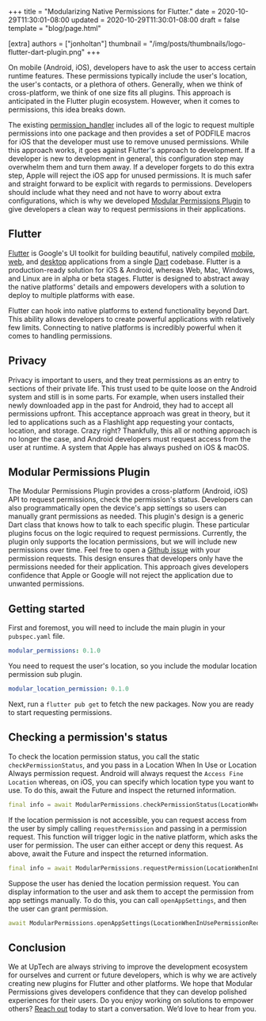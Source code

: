 +++
title = "Modularizing Native Permissions for Flutter."
date = 2020-10-29T11:30:01-08:00
updated = 2020-10-29T11:30:01-08:00
draft = false
template = "blog/page.html"

[extra]
authors = ["jonholtan"]
thumbnail = "/img/posts/thumbnails/logo-flutter-dart-plugin.png"
+++

On mobile (Android, iOS), developers have to ask the user to access certain runtime features. These permissions typically include the user's location, the user's contacts, or a plethora of others. Generally, when we think of cross-platform, we think of one size fits all plugins. This approach is anticipated in the Flutter plugin ecosystem. However, when it comes to permissions, this idea breaks down. 

The existing [permission_handler](https://pub.dev/packages/permission_handler) includes all of the logic to request multiple permissions into one package and then provides a set of PODFILE macros for iOS that the developer must use to remove unused permissions. While this approach works, it goes against Flutter's approach to development. If a developer is new to development in general, this configuration step may overwhelm them and turn them away. If a developer forgets to do this extra step, Apple will reject the iOS app for unused permissions. It is much safer and straight forward to be explicit with regards to permissions. Developers should include what they need and not have to worry about extra configurations, which is why we developed [Modular Permissions Plugin](https://pub.dev/packages/modular_permissions/versions/0.1.0) to give developers a clean way to request permissions in their applications.

## Flutter 
[Flutter](https://flutter.dev) is Google's UI toolkit for building beautiful, natively compiled [mobile](https://flutter.dev/docs), [web](https://flutter.dev/web), and [desktop](https://flutter.dev/desktop) applications from a single [Dart](https://dart.dev) codebase. Flutter is a production-ready solution for iOS & Android, whereas Web, Mac, Windows, and Linux are in alpha or beta stages. Flutter is designed to abstract away the native platforms' details and empowers developers with a solution to deploy to multiple platforms with ease.

Flutter can hook into native platforms to extend functionality beyond Dart. This ability allows developers to create powerful applications with relatively few limits. Connecting to native platforms is incredibly powerful when it comes to handling permissions. 

## Privacy

Privacy is important to users, and they treat permissions as an entry to sections of their private life. This trust used to be quite loose on the Android system and still is in some parts. For example, when users installed their newly downloaded app in the past for Android, they had to accept all permissions upfront. This acceptance approach was great in theory, but it led to applications such as a Flashlight app requesting your contacts, location, and storage. Crazy right? Thankfully, this all or nothing approach is no longer the case, and Android developers must request access from the user at runtime. A system that Apple has always pushed on iOS & macOS. 

## Modular Permissions Plugin

The Modular Permissions Plugin provides a cross-platform (Android, iOS) API to request permissions, check the permission's status. Developers can also programmatically open the device's app settings so users can manually grant permissions as needed. This plugin's design is a generic Dart class that knows how to talk to each specific plugin. These particular plugins focus on the logic required to request permissions. Currently, the plugin only supports the location permissions, but we will include new permissions over time. Feel free to open a [Github issue](https://github.com/uptech/modular_app_permissions/issues) with your permission requests. This design ensures that developers only have the permissions needed for their application. This approach gives developers confidence that Apple or Google will not reject the application due to unwanted permissions.

## Getting started

First and foremost, you will need to include the main plugin in your `pubspec.yaml` file.

```yaml
modular_permissions: 0.1.0
```

You need to request the user's location, so you include the modular location permission sub plugin.

```yaml
modular_location_permission: 0.1.0
```

Next, run a `flutter pub get` to fetch the new packages. Now you are ready to start requesting permissions.  

## Checking a permission's status

To check the location permission status, you call the static `checkPermissionStatus`, and you pass in a Location When In Use or Location Always permission request. Android will always request the `Access Fine Location` whereas, on iOS, you can specify which location type you want to use. To do this, await the Future and inspect the returned information.

```dart
final info = await ModularPermissions.checkPermissionStatus(LocationWhenInUsePermissionRequest());
```

If the location permission is not accessible, you can request access from the user by simply calling `requestPermission` and passing in a permission request. This function will trigger logic in the native platform, which asks the user for permission. The user can either accept or deny this request. As above, await the Future and inspect the returned information.

```dart
final info = await ModularPermissions.requestPermission(LocationWhenInUsePermissionRequest());
```

Suppose the user has denied the location permission request. You can display information to the user and ask them to accept the permission from app settings manually. To do this, you can call `openAppSettings`, and then the user can grant permission.

```dart
await ModularPermissions.openAppSettings(LocationWhenInUsePermissionRequest());
```

## Conclusion

We at UpTech are always striving to improve the development ecosystem for ourselves and current or future developers, which is why we are actively creating new plugins for Flutter and other platforms. We hope that Modular Permissions gives developers confidence that they can develop polished experiences for their users. Do you enjoy working on solutions to empower others? [Reach out](https://upte.ch/#contact) today to start a conversation. We’d love to hear from you.
